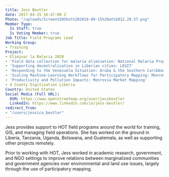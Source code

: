 ```yaml
---
title: Jess Beutler
date: 2017-04-25 16:47:00 Z
Photo: "/uploads/Screen%20Shot%202018-09-15%20at%2012.29.57.png"
Member Type:
  Is Staff: true
  Is Voting Member: true
Job Title: Field Programs Lead
Working Group:
- Training
Project:
- Eliminar la Malaria 2020
- 'Field data collection for malaria elimination: National Malaria Programme'
- 'Supporting decentralization in Liberian cities: LEGIT'
- 'Responding to the Venezuela Situation: Aruba & the Southern Caribbean'
- 'Scaling Machine-Learning Workflows for Participatory Mapping: Monrovia ML Challenge'
- 'Productivity and Pollution Impacts: Monrovia Market Mapping'
- 4 County Digitization Liberia
Country: United States
Social Media (Full URL):
  OSM: https://www.openstreetmap.org/user/jessbeutler
  LinkedIn: https://www.linkedin.com/in/jess-beutler/
redirect_from:
- "/users/jessica_beutler"
---
```


Jess provides support to HOT field programs around the world for training, GIS, and managing field operations. She has worked on the ground in Liberia, Tanzania, Uganda, Botswana, and Guatemala, as well as supporting other projects remotely.

Prior to working with HOT, Jess worked in academic research, government, and NGO settings to improve relations between marginalized communities and government agencies over environmental and land use issues, largely through the use of participatory mapping.